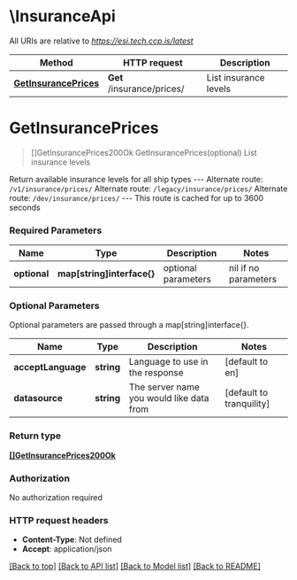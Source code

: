 # \InsuranceApi

All URIs are relative to *https://esi.tech.ccp.is/latest*

Method | HTTP request | Description
------------- | ------------- | -------------
[**GetInsurancePrices**](InsuranceApi.md#GetInsurancePrices) | **Get** /insurance/prices/ | List insurance levels


# **GetInsurancePrices**
> []GetInsurancePrices200Ok GetInsurancePrices(optional)
List insurance levels

Return available insurance levels for all ship types  ---  Alternate route: `/v1/insurance/prices/`  Alternate route: `/legacy/insurance/prices/`  Alternate route: `/dev/insurance/prices/`   ---  This route is cached for up to 3600 seconds

### Required Parameters

Name | Type | Description  | Notes
------------- | ------------- | ------------- | -------------
 **optional** | **map[string]interface{}** | optional parameters | nil if no parameters

### Optional Parameters
Optional parameters are passed through a map[string]interface{}.

Name | Type | Description  | Notes
------------- | ------------- | ------------- | -------------
 **acceptLanguage** | **string**| Language to use in the response | [default to en]
 **datasource** | **string**| The server name you would like data from | [default to tranquility]

### Return type

[**[]GetInsurancePrices200Ok**](get_insurance_prices_200_ok.md)

### Authorization

No authorization required

### HTTP request headers

 - **Content-Type**: Not defined
 - **Accept**: application/json

[[Back to top]](#) [[Back to API list]](../README.md#documentation-for-api-endpoints) [[Back to Model list]](../README.md#documentation-for-models) [[Back to README]](../README.md)

